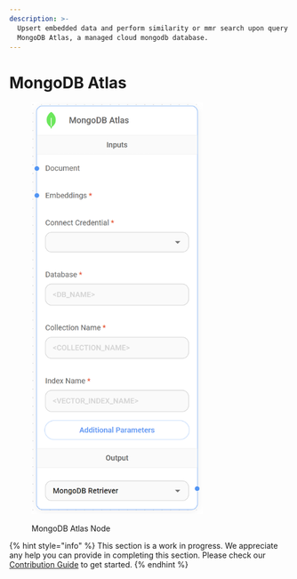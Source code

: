 ```yaml
---
description: >-
  Upsert embedded data and perform similarity or mmr search upon query using
  MongoDB Atlas, a managed cloud mongodb database.
---
```


# MongoDB Atlas

<figure><img src="../../../.gitbook/assets/image (161).png" alt="" width="308"><figcaption><p>MongoDB Atlas Node</p></figcaption></figure>

{% hint style="info" %}
This section is a work in progress. We appreciate any help you can provide in completing this section. Please check our [Contribution Guide](../../../contributing/) to get started.
{% endhint %}
